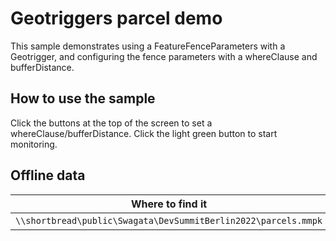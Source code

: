 # Geotriggers parcel demo

This sample demonstrates using a FeatureFenceParameters with a Geotrigger, and configuring the fence parameters with a whereClause and bufferDistance.

## How to use the sample

Click the buttons at the top of the screen to set a whereClause/bufferDistance. Click the light green button to start monitoring.

## Offline data

Where to find it | Local Location
---------|-------|
|`\\shortbread\public\Swagata\DevSummitBerlin2022\parcels.mmpk`| `<userhome>`/ArcGIS/Runtime/Data/mmpk/parcels.mmpk |

